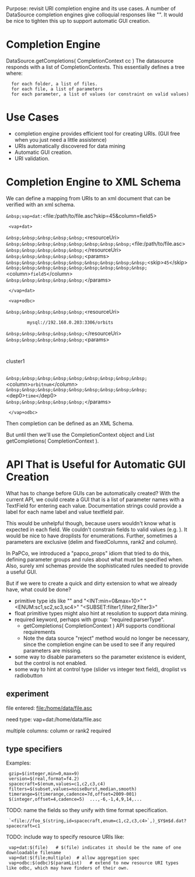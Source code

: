 Purpose: revisit URI completion engine and its use cases. A number of
DataSource completion engines give colloquial responses like "<INT>". It
would be nice to tighten this up to support automatic GUI creation.

# Completion Engine

DataSource.getCompletions( CompletionContext cc ) The datasource
responds with a list of CompletionContexts. This essentially defines a
tree where:

```
  for each folder, a list of files. 
  for each file, a list of parameters
  for each parameter, a list of values (or constraint on valid values)
```

# Use Cases

  - completion engine provides efficient tool for creating URIs. (GUI
    free when you just need a little assistence)
  - URIs automatically discovered for data mining
  - Automatic GUI creation.
  - URI validation.

# Completion Engine to XML Schema

We can define a mapping from URIs to an xml document that can be
verified with an xml schema.

`&nbsp;vap+dat:`&lt;file:/path/to/file.asc?skip=45&amp;column=field5&gt;

```
 <vap+dat>
```
`&nbsp;&nbsp;&nbsp;&nbsp;&nbsp;`&lt;resourceUri&gt;  
`&nbsp;&nbsp;&nbsp;&nbsp;&nbsp;&nbsp;&nbsp;&nbsp;`&lt;file:/path/to/file.asc&gt;  
`&nbsp;&nbsp;&nbsp;&nbsp;&nbsp;`&lt;/resourceUri&gt;  
`&nbsp;&nbsp;&nbsp;&nbsp;&nbsp;`&lt;params&gt;  
`&nbsp;&nbsp;&nbsp;&nbsp;&nbsp;&nbsp;&nbsp;&nbsp;&nbsp;`&lt;skip&gt;`45`&lt;/skip&gt;  
`&nbsp;&nbsp;&nbsp;&nbsp;&nbsp;&nbsp;&nbsp;&nbsp;&nbsp;`&lt;column&gt;`field5`&lt;/column&gt;  
`&nbsp;&nbsp;&nbsp;&nbsp;&nbsp;`&lt;/params&gt;  
```
 </vap+dat>
```

```
 <vap+odbc>
```
`&nbsp;&nbsp;&nbsp;&nbsp;&nbsp;`&lt;resourceUri&gt;  
```
        mysql://192.168.0.203:3306/orbits
```
`&nbsp;&nbsp;&nbsp;&nbsp;&nbsp;`&lt;/resourceUri&gt;  
`&nbsp;&nbsp;&nbsp;&nbsp;&nbsp;`&lt;params&gt;  
```
         
```

<table>

cluster1

</table>

`&nbsp;&nbsp;&nbsp;&nbsp;&nbsp;&nbsp;&nbsp;&nbsp;&nbsp;`&lt;column&gt;`orbitnum`&lt;/column&gt;  
`&nbsp;&nbsp;&nbsp;&nbsp;&nbsp;&nbsp;&nbsp;&nbsp;&nbsp;`&lt;dep0&gt;`time`&lt;/dep0&gt;  
`&nbsp;&nbsp;&nbsp;&nbsp;&nbsp;`&lt;/params&gt;  
```
 </vap+odbc>
```

Then completion can be defined as an XML Schema.

But until then we'll use the CompletionContext object and
List<CompletionContext> getCompletions( CompletionContext ).

# API That is Useful for Automatic GUI Creation

What has to change before GUIs can be automatically created? With the
current API, we could create a GUI that is a list of parameter names
with a TextField for entering each value. Documentation strings could
provide a label for each name label and value textfield pair.

This would be unhelpful though, because users wouldn't know what is
expected in each field. We couldn't constrain fields to valid values
(e.g. <int>). It would be nice to have droplists for enumerations.
Further, sometimes a parameters are exclusive (delim and fixedColumns,
rank2 and column).

In PaPCo, we introduced a "papco\_props" idiom that tried to do this,
defining parameter groups and rules about what must be specified when.
Also, surely xml schemas provide the sophisticated rules needed to
provide a useful GUI.

But if we were to create a quick and dirty extension to what we already
have, what could be done?

  - primitive type ids like "<INT>" and "\<INT:min=0\&max=10\>"
    "\<ENUM:sc1,sc2,sc3,sc4\>" "\<SUBSET:filter1,filter2,filter3\>"
  - float primitive types might also hint at resolution to support data
    mining.
  - required keyword, perhaps with group: "required:parserType".
      - getCompletions( CompletionContext ) API supports conditional
        requirements
      - Note the data source "reject" method would no longer be
        necessary, since the completion engine can be used to see if any
        required parameters are missing.
  - some way to disable parameters so the parameter existence is
    evident, but the control is not enabled.
  - some way to hint at control type (slider vs integer text field),
    droplist vs radiobutton

## experiment

file entered: <file:/home/data/file.asc>

need type: vap+dat:/home/data/file.asc

multiple columns: column or rank2 required

## type specifiers

Examples:

```
 gzip=$(integer,min=0,max=9)
 version=$(real,format=f4.2)
 spacecraft=$(enum,values=c1,c2,c3,c4)
 filters=$(subset,values=noiseBurst,median,smooth)
 timerange=$(timerange,cadence=7d,offset=2009-001)
 $(integer,offset=4,cadence=5)  ...,-6,-1,4,9,14,...
```

TODO: name the fields so they unify with time format specification.

```
 `<file://foo_$(string,id=spacecraft,enum=c1,c2,c3,c4>`,)_$Y$m$d.dat?spacecraft=c1
```

TODO: include way to specify resource URIs like:

```
 vap+dat:$(file)   # $(file) indicates it should be the name of one downloadable filename 
 vap+dat:$(file;multiple)  # allow aggregation spec
 vap+odbc:$(odbc)$(paramList)   # extend to new resource URI types like odbc, which may have finders of their own.
```

